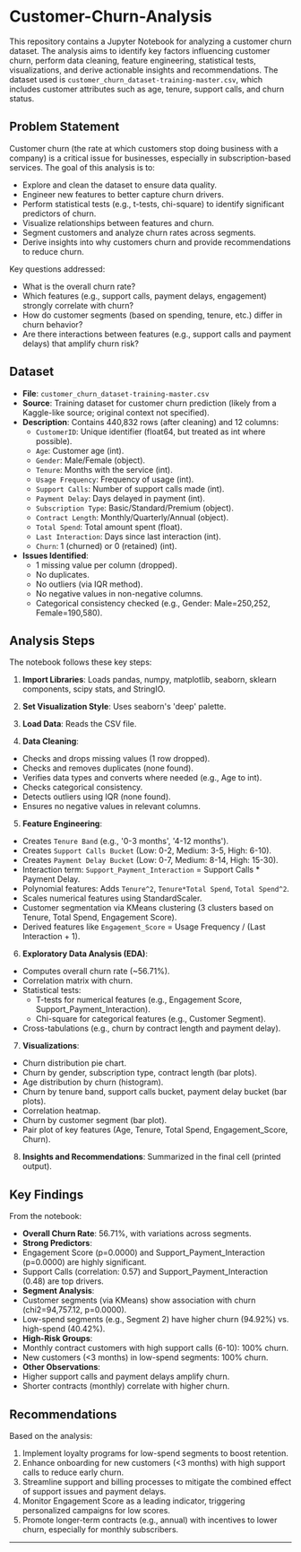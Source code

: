 # Customer-Churn-Analysis

This repository contains a Jupyter Notebook for analyzing a customer churn dataset. The analysis aims to identify key factors influencing customer churn, perform data cleaning, feature engineering, statistical tests, visualizations, and derive actionable insights and recommendations. The dataset used is `customer_churn_dataset-training-master.csv`, which includes customer attributes such as age, tenure, support calls, and churn status.

## Problem Statement

Customer churn (the rate at which customers stop doing business with a company) is a critical issue for businesses, especially in subscription-based services. The goal of this analysis is to:

- Explore and clean the dataset to ensure data quality.
- Engineer new features to better capture churn drivers.
- Perform statistical tests (e.g., t-tests, chi-square) to identify significant predictors of churn.
- Visualize relationships between features and churn.
- Segment customers and analyze churn rates across segments.
- Derive insights into why customers churn and provide recommendations to reduce churn.

Key questions addressed:
- What is the overall churn rate?
- Which features (e.g., support calls, payment delays, engagement) strongly correlate with churn?
- How do customer segments (based on spending, tenure, etc.) differ in churn behavior?
- Are there interactions between features (e.g., support calls and payment delays) that amplify churn risk?

## Dataset

- **File**: `customer_churn_dataset-training-master.csv`
- **Source**: Training dataset for customer churn prediction (likely from a Kaggle-like source; original context not specified).
- **Description**: Contains 440,832 rows (after cleaning) and 12 columns:
  - `CustomerID`: Unique identifier (float64, but treated as int where possible).
  - `Age`: Customer age (int).
  - `Gender`: Male/Female (object).
  - `Tenure`: Months with the service (int).
  - `Usage Frequency`: Frequency of usage (int).
  - `Support Calls`: Number of support calls made (int).
  - `Payment Delay`: Days delayed in payment (int).
  - `Subscription Type`: Basic/Standard/Premium (object).
  - `Contract Length`: Monthly/Quarterly/Annual (object).
  - `Total Spend`: Total amount spent (float).
  - `Last Interaction`: Days since last interaction (int).
  - `Churn`: 1 (churned) or 0 (retained) (int).
- **Issues Identified**:
  - 1 missing value per column (dropped).
  - No duplicates.
  - No outliers (via IQR method).
  - No negative values in non-negative columns.
  - Categorical consistency checked (e.g., Gender: Male=250,252, Female=190,580).

## Analysis Steps

The notebook follows these key steps:

1. **Import Libraries**: Loads pandas, numpy, matplotlib, seaborn, sklearn components, scipy stats, and StringIO.

2. **Set Visualization Style**: Uses seaborn's 'deep' palette.

3. **Load Data**: Reads the CSV file.

4. **Data Cleaning**:
- Checks and drops missing values (1 row dropped).
- Checks and removes duplicates (none found).
- Verifies data types and converts where needed (e.g., Age to int).
- Checks categorical consistency.
- Detects outliers using IQR (none found).
- Ensures no negative values in relevant columns.

5. **Feature Engineering**:
- Creates `Tenure Band` (e.g., '0-3 months', '4-12 months').
- Creates `Support Calls Bucket` (Low: 0-2, Medium: 3-5, High: 6-10).
- Creates `Payment Delay Bucket` (Low: 0-7, Medium: 8-14, High: 15-30).
- Interaction term: `Support_Payment_Interaction` = Support Calls * Payment Delay.
- Polynomial features: Adds `Tenure^2`, `Tenure*Total Spend`, `Total Spend^2`.
- Scales numerical features using StandardScaler.
- Customer segmentation via KMeans clustering (3 clusters based on Tenure, Total Spend, Engagement Score).
- Derived features like `Engagement_Score` = Usage Frequency / (Last Interaction + 1).

6. **Exploratory Data Analysis (EDA)**:
- Computes overall churn rate (~56.71%).
- Correlation matrix with churn.
- Statistical tests:
  - T-tests for numerical features (e.g., Engagement Score, Support_Payment_Interaction).
  - Chi-square for categorical features (e.g., Customer Segment).
- Cross-tabulations (e.g., churn by contract length and payment delay).

7. **Visualizations**:
- Churn distribution pie chart.
- Churn by gender, subscription type, contract length (bar plots).
- Age distribution by churn (histogram).
- Churn by tenure band, support calls bucket, payment delay bucket (bar plots).
- Correlation heatmap.
- Churn by customer segment (bar plot).
- Pair plot of key features (Age, Tenure, Total Spend, Engagement_Score, Churn).

8. **Insights and Recommendations**: Summarized in the final cell (printed output).

## Key Findings

From the notebook:

- **Overall Churn Rate**: 56.71%, with variations across segments.
- **Strong Predictors**:
- Engagement Score (p=0.0000) and Support_Payment_Interaction (p=0.0000) are highly significant.
- Support Calls (correlation: 0.57) and Support_Payment_Interaction (0.48) are top drivers.
- **Segment Analysis**:
- Customer segments (via KMeans) show association with churn (chi2=94,757.12, p=0.0000).
- Low-spend segments (e.g., Segment 2) have higher churn (94.92%) vs. high-spend (40.42%).
- **High-Risk Groups**:
- Monthly contract customers with high support calls (6-10): 100% churn.
- New customers (<3 months) in low-spend segments: 100% churn.
- **Other Observations**:
- Higher support calls and payment delays amplify churn.
- Shorter contracts (monthly) correlate with higher churn.

## Recommendations

Based on the analysis:

1. Implement loyalty programs for low-spend segments to boost retention.
2. Enhance onboarding for new customers (<3 months) with high support calls to reduce early churn.
3. Streamline support and billing processes to mitigate the combined effect of support issues and payment delays.
4. Monitor Engagement Score as a leading indicator, triggering personalized campaigns for low scores.
5. Promote longer-term contracts (e.g., annual) with incentives to lower churn, especially for monthly subscribers.

---
